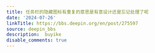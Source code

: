 ```yaml
---
title: 任务栏的隐藏图标有重复的意思是有意设计还是忘记处理了呢
date: '2024-07-26'
linkTitle: https://bbs.deepin.org/en/post/275597
source: deepin_bbs
description:  buyike 
disable_comments: true
---
```


